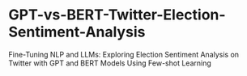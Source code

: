 #  GPT-vs-BERT-Twitter-Election-Sentiment-Analysis
Fine-Tuning NLP and LLMs: Exploring Election Sentiment Analysis on Twitter with GPT and BERT Models Using Few-shot Learning
